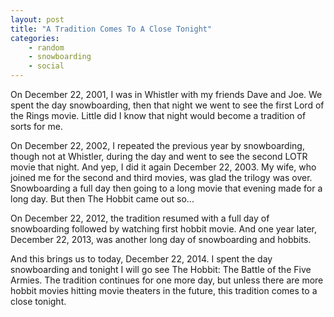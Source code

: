 ```yaml
---
layout: post
title: "A Tradition Comes To A Close Tonight"
categories:
    - random
    - snowboarding
    - social
---
```

On December 22, 2001, I was in Whistler with my friends Dave and Joe. We spent the day snowboarding, then that night we went to see the first Lord of the Rings movie. Little did I know that night would become a tradition of sorts for me.

On December 22, 2002, I repeated the previous year by snowboarding, though not at Whistler, during the day and went to see the second LOTR movie that night. And yep, I did it again December 22, 2003. My wife, who joined me for the second and third movies, was glad the trilogy was over. Snowboarding a full day then going to a long movie that evening made for a long day. But then The Hobbit came out so...

On December 22, 2012, the tradition resumed with a full day of snowboarding followed by watching first hobbit movie. And one year later, December 22, 2013, was another long day of snowboarding and hobbits. 

And this brings us to today, December 22, 2014. I spent the day snowboarding and tonight I will go see The Hobbit: The Battle of the Five Armies. The tradition continues for one more day, but unless there are more hobbit movies hitting movie theaters in the future, this tradition comes to a close tonight.